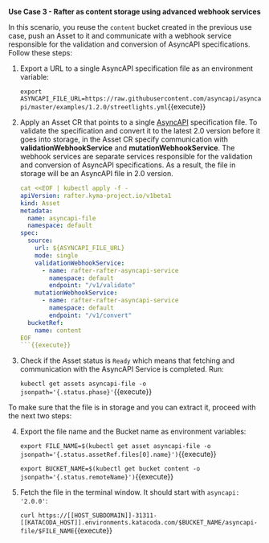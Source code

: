 **Use Case 3 - Rafter as content storage using advanced webhook services**

In this scenario, you reuse the `content` bucket created in the previous use case, push an Asset to it and communicate with a webhook service responsible for the validation and conversion of AsyncAPI specifications. Follow these steps:

1. Export a URL to a single AsyncAPI specification file as an environment variable:

   `export ASYNCAPI_FILE_URL=https://raw.githubusercontent.com/asyncapi/asyncapi/master/examples/1.2.0/streetlights.yml`{{execute}}

2. Apply an Asset CR that points to a single [AsyncAPI](https://asyncapi.org/) specification file. To validate the specification and convert it to the latest 2.0 version before it goes into storage, in the Asset CR specify communication with **validationWebhookService** and **mutationWebhookService**. The webhook services are separate services responsible for the validation and conversion of AsyncAPI specifications. As a result, the file in storage will be an AsyncAPI file in 2.0 version.

   ```yaml
   cat <<EOF | kubectl apply -f -
   apiVersion: rafter.kyma-project.io/v1beta1
   kind: Asset
   metadata:
     name: asyncapi-file
     namespace: default
   spec:
     source:
       url: ${ASYNCAPI_FILE_URL}
       mode: single
       validationWebhookService:
         - name: rafter-rafter-asyncapi-service
           namespace: default
           endpoint: "/v1/validate"
       mutationWebhookService:
         - name: rafter-rafter-asyncapi-service
           namespace: default
           endpoint: "/v1/convert"
     bucketRef:
       name: content
   EOF
   ```{{execute}}

3. Check if the Asset status is `Ready` which means that fetching and communication with the AsyncAPI Service is completed. Run:

   `kubectl get assets asyncapi-file -o jsonpath='{.status.phase}'`{{execute}}

To make sure that the file is in storage and you can extract it, proceed with the next two steps:

4. Export the file name and the Bucket name as environment variables:

   `export FILE_NAME=$(kubectl get asset asyncapi-file -o jsonpath='{.status.assetRef.files[0].name}')`{{execute}}

   `export BUCKET_NAME=$(kubectl get bucket content -o jsonpath='{.status.remoteName}')`{{execute}}

5. Fetch the file in the terminal window. It should start with `asyncapi: '2.0.0'`:

   `curl https://[[HOST_SUBDOMAIN]]-31311-[[KATACODA_HOST]].environments.katacoda.com/$BUCKET_NAME/asyncapi-file/$FILE_NAME`{{execute}}
